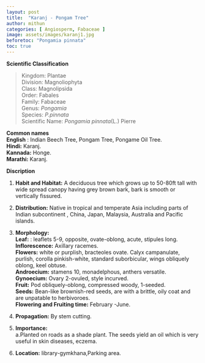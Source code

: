 ```yaml
---
layout: post
title:  "Karanj - Pongam Tree"
author: mithun
categories: [ Angiosperm, Fabaceae ]
image: assets/images/karanj1.jpg
beforetoc: "Pongamia pinnata"
toc: true
---
```


**Scientific Classification**  
>Kingdom:			Plantae  
>Division:			Magnoliophyta  
>Class:				Magnolipsida  
>Order:				Fabales  
>Family:			Fabaceae  
>Genus:				*Pongamia*  
>Species:			*P.pinnata*  
>Scientific Name:	*Pongamia pinnata*(L.) Pierre  

**Common names**  
**English** : Indian Beech Tree, Pongam Tree, Pongame Oil Tree.  
**Hindi:** Karanj.  
**Kannada:** Honge.  
**Marathi:** Karanj.  
  
**Discription**  
1. **Habit and Habitat:** A deciduous tree which grows up to 50-80ft tall with wide spread canopy having grey brown bark, bark is smooth or vertically fissured.  
2. **Distribution:** Native in tropical and temperate Asia including parts of Indian subcontinent , China, Japan, Malaysia, Australia and Pacific islands.  
3. **Morphology:**  
**Leaf:** : leaflets 5-9, opposite, ovate-oblong, acute, stipules long.  
**Inflorescence:** Axillary racemes.  
**Flowers:** white or purplish, bracteoles ovate. Calyx campanulate, purlish, corolla pinkish-white, standard suborbicular, wings obliquely oblong, keel obtuse.  
**Androecium:** stamens 10, monadelphous, anthers versatile.  
**Gynoecium:** Ovary 2-ovuled, style incurved.  
**Fruit:** Pod obliquely-oblong, compressed woody, 1-seeded.  
**Seeds:** Bean-like brownish-red seeds, are with a brittle, oily coat and are unpatable to herbivoroes.  
**Flowering and Fruiting time:** February -June.  
4. **Propagation:** By stem cutting.   
5. **Importance:**  
a.Planted on roads as a shade plant. The seeds yield an oil which is very useful in skin diseases, eczema.  
  
6. **Location:** library-gymkhana,Parking area.  


